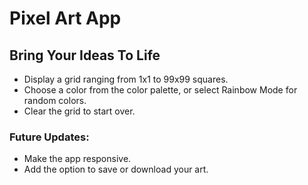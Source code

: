 # Pixel Art App
## Bring Your Ideas To Life

- Display a grid ranging from 1x1 to 99x99 squares.
- Choose a color from the color palette, or select Rainbow Mode for random colors.
- Clear the grid to start over.

### Future Updates:
- Make the app responsive.
- Add the option to save or download your art. 
